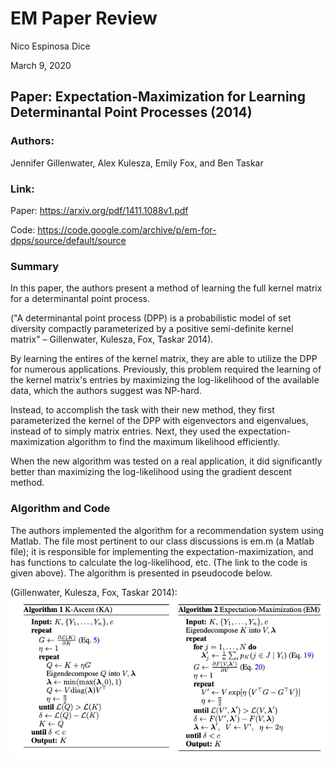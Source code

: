 # EM Paper Review
Nico Espinosa Dice

March 9, 2020

## Paper: Expectation-Maximization for Learning Determinantal Point Processes (2014)
### Authors: 
Jennifer Gillenwater, Alex Kulesza, Emily Fox, and Ben Taskar

### Link:
Paper: https://arxiv.org/pdf/1411.1088v1.pdf

Code: https://code.google.com/archive/p/em-for-dpps/source/default/source

### Summary
In this paper, the authors present a method of learning the full kernel matrix for a determinantal point process. 

("A determinantal point process (DPP) is a probabilistic model of set diversity compactly parameterized by a positive semi-definite kernel matrix" – Gillenwater, Kulesza, Fox, Taskar 2014). 

By learning the entires of the kernel matrix, they are able to utilize the DPP for numerous applications. Previously, this problem required the learning of the kernel matrix's entries by maximizing the log-likelihood of the available data, which the authors suggest was NP-hard. 


Instead, to accomplish the task with their new method, they first parameterized the kernel of the DPP with eigenvectors and eigenvalues, instead of to simply matrix entries. Next, they used the expectation-maximization algorithm to find the maximum likelihood efficiently.

When the new algorithm was tested on a real application, it did significantly better than maximizing the log-likelihood using the gradient descent method.

### Algorithm and Code
The authors implemented the algorithm for a recommendation system using Matlab. The file most pertinent to our class discussions is em.m (a Matlab file); it is responsible for implementing the expectation-maximization, and has functions to calculate the log-likelihood, etc. (The link to the code is given above). The algorithm is presented in pseudocode below.

(Gillenwater, Kulesza, Fox, Taskar 2014):
![Algorithm from Paper](https://github.com/nico-espinosadice/math189-bigdata/blob/master/Homework6/EM_Paper_Algorithm.png)
